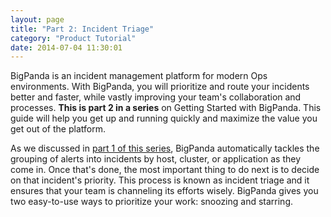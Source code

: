 ```yaml
---
layout: page
title: "Part 2: Incident Triage"
category: "Product Tutorial"
date: 2014-07-04 11:30:01
---
```


BigPanda is an incident management platform for modern Ops environments. With BigPanda, you will prioritize and route your incidents better and faster, while vastly improving your team's collaboration and processes. **This is part 2 in a series** on Getting Started with BigPanda. This guide will help you get up and running quickly and maximize the value you get out of the platform.

As we discussed in [part 1 of this series](getting-started-with-bigpanda-incident-feed), BigPanda automatically tackles the grouping of alerts into incidents by host, cluster, or application as they come in. Once that's done, the most important thing to do next is to decide on that incident's priority. This process is known as incident triage and it ensures that your team is channeling its efforts wisely. BigPanda gives you two easy-to-use ways to prioritize your work: snoozing and starring.





